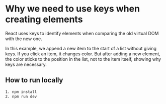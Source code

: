 # Why we need to use keys when creating elements
React uses keys to identify elements when comparing the old virtual DOM with the new one.

In this example, we append a new item to the start of a list without giving keys.
If you click an item, it changes color. But after adding a new element, the color sticks to the position in the list, not to the item itself, showing why keys are necessary.

## How to run locally
```bash
1. npm install
2. npm run dev
```